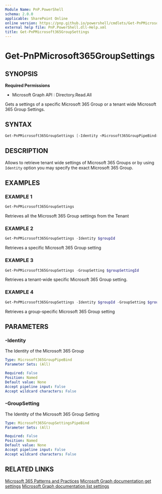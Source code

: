 ```yaml
---
Module Name: PnP.PowerShell
schema: 2.0.0
applicable: SharePoint Online
online version: https://pnp.github.io/powershell/cmdlets/Get-PnPMicrosoft365GroupSettings.html
external help file: PnP.PowerShell.dll-Help.xml
title: Get-PnPMicrosoft365GroupSettings
---
```

  
# Get-PnPMicrosoft365GroupSettings

## SYNOPSIS

**Required Permissions**

  * Microsoft Graph API : Directory.Read.All

Gets a settings of a specific Microsoft 365 Group or a tenant wide Microsoft 365 Group Settings.

## SYNTAX

```powershell
Get-PnPMicrosoft365GroupSettings [-Identity <Microsoft365GroupPipeBind>] [-GroupSetting <Microsoft365GroupSettingsPipeBind>] 
```

## DESCRIPTION

Allows to retrieve tenant wide settings of Microsoft 365 Groups or by using `Identity` option you may specify the exact Microsoft 365 Group.

## EXAMPLES

### EXAMPLE 1
```powershell
Get-PnPMicrosoft365GroupSettings
```

Retrieves all the Microsoft 365 Group settings from the Tenant

### EXAMPLE 2
```powershell
Get-PnPMicrosoft365GroupSettings -Identity $groupId
```

Retrieves a specific Microsoft 365 Group setting


### EXAMPLE 3
```powershell
Get-PnPMicrosoft365GroupSettings -GroupSetting $groupSettingId
```

Retrieves a tenant-wide specific Microsoft 365 Group setting.


### EXAMPLE 4
```powershell
Get-PnPMicrosoft365GroupSettings -Identity $groupId -GroupSetting $groupSettingId 
```

Retrieves a group-specific Microsoft 365 Group setting

## PARAMETERS

### -Identity
The Identity of the Microsoft 365 Group

```yaml
Type: Microsoft365GroupPipeBind
Parameter Sets: (All)

Required: False
Position: Named
Default value: None
Accept pipeline input: False
Accept wildcard characters: False
```

### -GroupSetting
The Identity of the Microsoft 365 Group Setting

```yaml
Type: Microsoft365GroupSettingsPipeBind
Parameter Sets: (All)

Required: False
Position: Named
Default value: None
Accept pipeline input: False
Accept wildcard characters: False
```


## RELATED LINKS

[Microsoft 365 Patterns and Practices](https://aka.ms/m365pnp)
[Microsoft Graph documentation get settings](https://learn.microsoft.com/graph/api/groupsetting-get)
[Microsoft Graph documentation list settings](https://learn.microsoft.com/en-gb/graph/api/group-list-setting)



